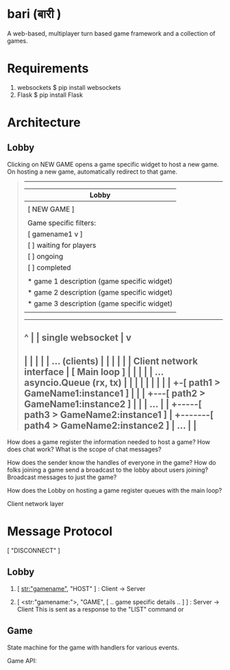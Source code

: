 bari (बारी )
===========

A web-based, multiplayer turn based game framework and a collection of games.

Requirements
============

1. websockets
   $ pip install websockets
2. Flask
   $ pip install Flask

Architecture
============

Lobby
-----

Clicking on NEW GAME opens a game specific widget to host a new game. On
hosting a new game, automatically redirect to that game.

>
> ---------------------------------------------
> Lobby                                        |
> -----                                        |
>                                              |
>  [ NEW GAME ]                                |
>                                              |
> Game specific filters:                       |
>   [ gamename1      v ]                       |
>   [ ] waiting for players                    |
>   [ ] ongoing                                |
>   [ ] completed                              |
>                                              |
> * game 1 description (game specific widget)  |
> * game 2 description (game specific widget)  |
> * game 3 description (game specific widget)  |
>                                              |
> ---------------------------------------------
>    ^
>    |
>    | single websocket
>    |
>    v
> ---------------------------------------------
>    | | | | | ... (clients)                   |
>    | | | | | Client network interface        |
>  [ Main loop ]                               |
>    | | | |   ... asyncio.Queue (rx, tx)      |
>    | | | |                                   |
>    | | | +-[ path1 > GameName1:instance1 ]   |
>    | | +---[ path2 > GameName1:instance2 ]   |
>    | |     ...                               |
>    | +-----[ path3 > GameName2:instance1 ]   |
>    +-------[ path4 > GameName2:instance2 ]   |
>            ...                               |
>                                              |
> ---------------------------------------------
>

How does a game register the information needed to host a game?
How does chat work? What is the scope of chat messages?

How does the sender know the handles of everyone in the game?
How do folks joining a game send a broadcast to the lobby about users joining?
Broadcast messages to just the game?

How does the Lobby on hosting a game register queues with the main loop?

Client network layer

Message Protocol
================

[ "DISCONNECT" ]

Lobby
-----

1. [ <str:"gamename">, "HOST" ] : Client -> Server

2. [ <str:"gamename:<gid>">, "GAME", [ .. game specific details .. ] ] : Server -> Client
   This is sent as a response to the "LIST" command or


Game
----

State machine for the game with handlers for various events.

Game API:
   



